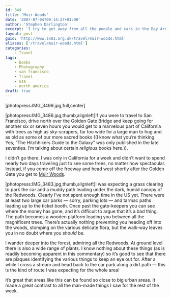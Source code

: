 ```yaml
---
id: 349
title: 'Muir Woods'
date: '2007-07-04T09:14:27+01:00'
author: 'Stephen Darlington'
excerpt: 'I try to get away from all the people and cars in the Bay Area and visit Muir Woods.'
layout: post
guid: 'http://www.zx81.org.uk/travel/muir-woods.html'
aliases: ['/travel/muir-woods.html']
categories:
    - Travel
tags:
    - books
    - Photography
    - san francisco
    - Travel
    - usa
    - north america
draft: true
---
```


\[photopress:IMG\_3499.jpg,full,center\]

\[photopress:IMG\_3486.jpg,thumb,alignleft\]If you were to travel to San Francisco, drive north over the Golden Gate Bridge and keep going for another six or seven hours you would get to a marvelous part of California with trees as high as sky-scrapers, far too wide for a large man to hug and as old as some of our more sacred books ((I know what you’re thinking. Yes, “The Hitchhikers Guide to the Galaxy” *was* only published in the late seventies. I’m talking about certain *religious* books here.)).

I didn’t go there. I was only in California for a week and didn’t want to spend nearly two days traveling just to see some trees, no matter how spectacular. Instead, if you come off the freeway and head west shortly after the Golden Gate you get to [Muir Woods](http://www.nps.gov/muwo/ "Muir Woods").

\[photopress:IMG\_3483.jpg,thumb,alignleft\]I was expecting a grass clearing to park the car and a muddy path leading under the dark, humid canopy of the Redwoods. Clearly I’ve not spent enough time in the US yet. There were at least two large car parks — sorry, parking lots — and tarmac paths leading up to the ticket booth. Once past the gate-keepers you can see where the money has gone, and it’s difficult to argue that it’s a bad thing. The path becomes a wooden platform leading you between all the magnificent trees. There’s actually nothing preventing you heading off into the woods, stomping on the various delicate flora, but the walk-way leaves you in no doubt where you *should* be.

I wander deeper into the forest, admiring all the Redwoods. At ground level there is also a wide range of plants. I know nothing about these things (as is readily becoming apparent in this commentary) so it’s good to see that there are plaques identifying the various things to keep an eye out for. After a while I cross a stream and head back to the car park along a dirt path — this is the kind of route I was expecting for the whole area!

It’s great that areas like this can be found so close to big urban areas. It made a great contrast to all the man-made things I saw for the rest of the week.